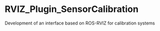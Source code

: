 # RVIZ_Plugin_SensorCalibration
Development of an interface based on ROS-RVIZ for calibration systems

